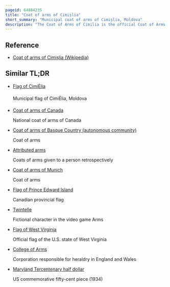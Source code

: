 ```yaml
---
pageid: 64884235
title: "Coat of arms of Cimișlia"
short_summary: "Municipal coat of arms of Cimișlia, Moldova"
description: "The Coat of Arms of Cimilia is the official Coat of Arms of Cimilia in the Cimilia District Moldova. It consists of a silver Balance coming from the Coat of Arms at the Left and holding an Ear of Grain representing the Wealth of the City's Cereals. On the Canton of the Coat of Arms is the Danga of a Tatar Tribe, a unique Symbol of Cimișlia. The field is blue, representing the sky and other values and elements. Above the coat of arms is a mural crown with three towers. It was proposed to use the Coat of Arms on the Flag of Cimilia which was approved for a few Months before the Flag was changed to its current Form."
---
```


## Reference

- [Coat of arms of Cimișlia (Wikipedia)](https://en.wikipedia.org/?curid=64884235)

## Similar TL;DR

- [Flag of CimiÈlia](/tldr/en/flag-of-cimislia)

  Municipal flag of CimiÈlia, Moldova

- [Coat of arms of Canada](/tldr/en/coat-of-arms-of-canada)

  National coat of arms of Canada

- [Coat of arms of Basque Country (autonomous community)](/tldr/en/coat-of-arms-of-basque-country-autonomous-community)

  Coat of arms

- [Attributed arms](/tldr/en/attributed-arms)

  Coats of arms given to a person retrospectively

- [Coat of arms of Munich](/tldr/en/coat-of-arms-of-munich)

  Coat of arms

- [Flag of Prince Edward Island](/tldr/en/flag-of-prince-edward-island)

  Canadian provincial flag

- [Twintelle](/tldr/en/twintelle)

  Fictional character in the video game Arms

- [Flag of West Virginia](/tldr/en/flag-of-west-virginia)

  Official flag of the U.S. state of West Virginia

- [College of Arms](/tldr/en/college-of-arms)

  Corporation responsible for heraldry in England and Wales

- [Maryland Tercentenary half dollar](/tldr/en/maryland-tercentenary-half-dollar)

  US commemorative fifty-cent piece (1934)
